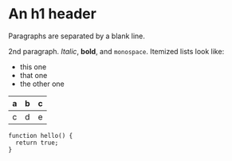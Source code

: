 # An h1 header

Paragraphs are separated by a blank line.

2nd paragraph. *Italic*, **bold**, and `monospace`. Itemized lists
look like:

  * this one
  * that one
  * the other one

| a | b | c |
|---|---|---|
| c | d | e |

```
function hello() {
  return true;
}
```
